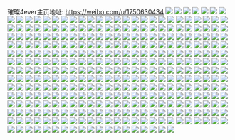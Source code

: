 璀璨4ever主页地址: https://weibo.com/u/1750630434 
![](https://wx4.sinaimg.cn/mw2000/68588022gy1h95ui6mqeej21o0281u0x.jpg) 
![](https://wx4.sinaimg.cn/mw2000/68588022gy1h95ui9dzuaj22c0340npg.jpg) 
![](https://wx4.sinaimg.cn/mw2000/68588022gy1h95uiavepjj21es1vrhdt.jpg) 
![](https://wx4.sinaimg.cn/mw2000/68588022gy1h95uieclnhj21o0281b2a.jpg) 
![](https://wx4.sinaimg.cn/mw2000/68588022gy1h95ui7lzeyj22c0340kjl.jpg) 
![](https://wx4.sinaimg.cn/mw2000/68588022gy1h95uid6vxuj21o0280b2a.jpg) 
![](https://wx4.sinaimg.cn/mw2000/68588022gy1h95ui560jhj21o02817wh.jpg) 
![](https://wx4.sinaimg.cn/mw2000/68588022gy1h95uic1dv4j21o02811ky.jpg) 
![](https://wx4.sinaimg.cn/mw2000/68588022gy1h8wlf6kjzhj21o02801kz.jpg) 
![](https://wx4.sinaimg.cn/mw2000/68588022gy1h8wlew00hjj22c0340kjl.jpg) 
![](https://wx4.sinaimg.cn/mw2000/68588022gy1h8wleue1njj21o02804qr.jpg) 
![](https://wx4.sinaimg.cn/mw2000/68588022gy1h8wlf3g9asj21jo228u0x.jpg) 
![](https://wx4.sinaimg.cn/mw2000/68588022gy1h8wlevbngnj21t62ewu0x.jpg) 
![](https://wx4.sinaimg.cn/mw2000/68588022gy1h8wlf2bgtlj21jh2201ky.jpg) 
![](https://wx4.sinaimg.cn/mw2000/68588022gy1h8wlf4mi4yj21m225fhdu.jpg) 
![](https://wx4.sinaimg.cn/mw2000/68588022gy1h8wlextkmnj22c03404qp.jpg) 
![](https://wx4.sinaimg.cn/mw2000/68588022gy1h8wlf113c4j21o027zx6q.jpg) 
![](https://wx4.sinaimg.cn/mw2000/68588022gy1h8wleyx6vuj21zt2nru0y.jpg) 
![](https://wx4.sinaimg.cn/mw2000/68588022gy1h8pvwno87cj21it212u0x.jpg) 
![](https://wx4.sinaimg.cn/mw2000/68588022gy1h8pvwmjz99j22c0340qv7.jpg) 
![](https://wx4.sinaimg.cn/mw2000/68588022gy1h8pvwp2dymj21l925e4qq.jpg) 
![](https://wx4.sinaimg.cn/mw2000/68588022gy1h8pvwx0dszj22c0340qv7.jpg) 
![](https://wx4.sinaimg.cn/mw2000/68588022gy1h8pvwtmo0ij21io20xkjl.jpg) 
![](https://wx4.sinaimg.cn/mw2000/68588022gy1h8pvwutlu2j225l2vcnpd.jpg) 
![](https://wx4.sinaimg.cn/mw2000/68588022gy1h8pvwskg7oj21o02801ky.jpg) 
![](https://wx4.sinaimg.cn/mw2000/68588022gy1h8pvwz2udfj223p2sx4qs.jpg) 
![](https://wx4.sinaimg.cn/mw2000/68588022gy1h8pvwr8tscj21kr23oqv5.jpg) 
![](https://wx4.sinaimg.cn/mw2000/68588022gy1h8pvwq8kivj21n326s7wi.jpg) 
![](https://wx4.sinaimg.cn/mw2000/68588022gy1h8lez3bl6uj21o0280qv5.jpg) 
![](https://wx4.sinaimg.cn/mw2000/68588022gy1h8lezdalmnj22au32gnpe.jpg) 
![](https://wx4.sinaimg.cn/mw2000/68588022gy1h8lezc9gfaj21o0280kjl.jpg) 
![](https://wx4.sinaimg.cn/mw2000/68588022gy1h8lezaxmsuj226d2wh4qr.jpg) 
![](https://wx4.sinaimg.cn/mw2000/68588022gy1h8lez40wl4j211g1dzqr1.jpg) 
![](https://wx4.sinaimg.cn/mw2000/68588022gy1h8lez9aa7hj22b532vb2b.jpg) 
![](https://wx4.sinaimg.cn/mw2000/68588022gy1h8lez70rbrj21ny27yhdt.jpg) 
![](https://wx4.sinaimg.cn/mw2000/68588022gy1h8lez7ykg5j22262qw4qq.jpg) 
![](https://wx4.sinaimg.cn/mw2000/68588022gy1h8lez54tpaj21o0280x6p.jpg) 
![](https://wx4.sinaimg.cn/mw2000/68588022gy1h8lezf3m6jj226a2wdb2b.jpg) 
![](https://wx4.sinaimg.cn/mw2000/68588022gy1h8lez61w9tj21ld24ie81.jpg) 
![](https://wx4.sinaimg.cn/mw2000/68588022gy1h8lezg88zij21tg2fl7wi.jpg) 
![](https://wx4.sinaimg.cn/mw2000/68588022gy1h8fm7ajz41j21nz280u0x.jpg) 
![](https://wx4.sinaimg.cn/mw2000/68588022gy1h8fm6thiioj22c0340npe.jpg) 
![](https://wx4.sinaimg.cn/mw2000/68588022gy1h8fm76fghdj21nz280npd.jpg) 
![](https://wx4.sinaimg.cn/mw2000/68588022gy1h8fm74nuq4j21dw1uk1kx.jpg) 
![](https://wx4.sinaimg.cn/mw2000/68588022gy1h8fm6z99qrj22c03401ky.jpg) 
![](https://wx4.sinaimg.cn/mw2000/68588022gy1h8fm70z0doj21mi2617wh.jpg) 
![](https://wx4.sinaimg.cn/mw2000/68588022gy1h8fm72cekqj21g41xj7wh.jpg) 
![](https://wx4.sinaimg.cn/mw2000/68588022gy1h8fm6vsvtnj22c03407wj.jpg) 
![](https://wx4.sinaimg.cn/mw2000/68588022gy1h8fm78ovztj21ny244000.jpg) 
![](https://wx4.sinaimg.cn/mw2000/68588022gy1h8b196l7ofj21l02404qp.jpg) 
![](https://wx4.sinaimg.cn/mw2000/68588022gy1h8b191vb36j22c0340b2a.jpg) 
![](https://wx4.sinaimg.cn/mw2000/68588022gy1h8b1982crhj21o0280qv5.jpg) 
![](https://wx4.sinaimg.cn/mw2000/68588022gy1h8b190nq0vj22c0340npd.jpg) 
![](https://wx4.sinaimg.cn/mw2000/68588022gy1h8b18xwb6lj20zn1anaee.jpg) 
![](https://wx4.sinaimg.cn/mw2000/68588022gy1h8b195ov1pj20u0140wrg.jpg) 
![](https://wx4.sinaimg.cn/mw2000/68588022gy1h8b18zlm8pj21km23ie82.jpg) 
![](https://wx4.sinaimg.cn/mw2000/68588022gy1h8b1953w3nj22c03407wm.jpg) 
![](https://wx4.sinaimg.cn/mw2000/68588022gy1h8b1995nbqj21fl1wskjl.jpg) 
![](https://wx4.sinaimg.cn/mw2000/68588022gy1h87clgzbsfj21mn268kjl.jpg) 
![](https://wx4.sinaimg.cn/mw2000/68588022gy1h87cl8un14j226b2weqv7.jpg) 
![](https://wx4.sinaimg.cn/mw2000/68588022gy1h87clhytcnj21mn268hdt.jpg) 
![](https://wx4.sinaimg.cn/mw2000/68588022gy1h87clj4b9xj21o0281x6p.jpg) 
![](https://wx4.sinaimg.cn/mw2000/68588022gy1h87clcj031j22c0340b29.jpg) 
![](https://wx4.sinaimg.cn/mw2000/68588022gy1h87clm5zi9j22832ysu10.jpg) 
![](https://wx4.sinaimg.cn/mw2000/68588022gy1h87clerbjej21kd2381kx.jpg) 
![](https://wx4.sinaimg.cn/mw2000/68588022gy1h87clbk9j1j20yt19v7wi.jpg) 
![](https://wx4.sinaimg.cn/mw2000/68588022gy1h87cl794ztj21nz2801ky.jpg) 
![](https://wx4.sinaimg.cn/mw2000/68588022gy1h87cldgxihj21uk2gqqv5.jpg) 
![](https://wx4.sinaimg.cn/mw2000/68588022gy1h87clfzvw3j21811mq1ev.jpg) 
![](https://wx4.sinaimg.cn/mw2000/68588022gy1h87cln4cbuj21m825n7g2.jpg) 
![](https://wx4.sinaimg.cn/mw2000/68588022gy1h81m3ys18kj21nm27zu0x.jpg) 
![](https://wx4.sinaimg.cn/mw2000/68588022gy1h81m3x8t5ij21ny280e82.jpg) 
![](https://wx4.sinaimg.cn/mw2000/68588022gy1h81m3v92g1j21na280x6p.jpg) 
![](https://wx4.sinaimg.cn/mw2000/68588022gy1h81m3u1klej21lf254npd.jpg) 
![](https://wx4.sinaimg.cn/mw2000/68588022gy1h81m3w61h2j21no280u0x.jpg) 
![](https://wx4.sinaimg.cn/mw2000/68588022gy1h81m3ztifpj21nm280u0x.jpg) 
![](https://wx4.sinaimg.cn/mw2000/68588022gy1h7se2pyso6j21ba1r2at6.jpg) 
![](https://wx4.sinaimg.cn/mw2000/68588022gy1h7se2svdhhj21lp24xe82.jpg) 
![](https://wx4.sinaimg.cn/mw2000/68588022gy1h7se2pbed5j22c0340b2a.jpg) 
![](https://wx4.sinaimg.cn/mw2000/68588022gy1h7se2jeu48j22c0340npf.jpg) 
![](https://wx4.sinaimg.cn/mw2000/68588022gy1h7se2uxbxnj21o02804qq.jpg) 
![](https://wx4.sinaimg.cn/mw2000/68588022gy1h7se2npcv5j22c0340u10.jpg) 
![](https://wx4.sinaimg.cn/mw2000/68588022gy1h7se2h9k17j22c0340b2c.jpg) 
![](https://wx4.sinaimg.cn/mw2000/68588022gy1h7se2tobosj21nz280u0x.jpg) 
![](https://wx4.sinaimg.cn/mw2000/68588022gy1h7se2rje3pj22c0340hdv.jpg) 
![](https://wx4.sinaimg.cn/mw2000/68588022gy1h7q2jrgnrmj21nz284u0x.jpg) 
![](https://wx4.sinaimg.cn/mw2000/68588022gy1h7q2joxq1ij22c03404qr.jpg) 
![](https://wx4.sinaimg.cn/mw2000/68588022gy1h7q2jl5v4aj21o0280npe.jpg) 
![](https://wx4.sinaimg.cn/mw2000/68588022gy1h7q2jpewr2j21mh25zaqr.jpg) 
![](https://wx4.sinaimg.cn/mw2000/68588022gy1h7q2jjlifkj21kl23hb29.jpg) 
![](https://wx4.sinaimg.cn/mw2000/68588022gy1h7q2jmefbsj227p2y91ky.jpg) 
![](https://wx4.sinaimg.cn/mw2000/68588022gy1h7q2jii9bnj21o02804qr.jpg) 
![](https://wx4.sinaimg.cn/mw2000/68588022gy1h7q2jrswgsj20u0140mxa.jpg) 
![](https://wx4.sinaimg.cn/mw2000/68588022gy1h7q2jq9h4cj21lz25cb29.jpg) 
![](https://wx4.sinaimg.cn/mw2000/68588022gy1h7k85yp7prj21lv24h4qp.jpg) 
![](https://wx4.sinaimg.cn/mw2000/68588022gy1h7k85ip54yj22232qt1kz.jpg) 
![](https://wx4.sinaimg.cn/mw2000/68588022gy1h7k85znp13j21m625le81.jpg) 
![](https://wx4.sinaimg.cn/mw2000/68588022gy1h7k85k7ljqj21lb24fb2a.jpg) 
![](https://wx4.sinaimg.cn/mw2000/68588022gy1h7k85fsdv6j22c0340e84.jpg) 
![](https://wx4.sinaimg.cn/mw2000/68588022gy1h7k85lgpnxj21y12ldb29.jpg) 
![](https://wx4.sinaimg.cn/mw2000/68588022gy1h7k85ulso4j21lq251u0x.jpg) 
![](https://wx4.sinaimg.cn/mw2000/68588022gy1h7k85rj86xj21o0280e82.jpg) 
![](https://wx4.sinaimg.cn/mw2000/68588022gy1h7k85t2zcdj21nz2801ky.jpg) 
![](https://wx4.sinaimg.cn/mw2000/68588022gy1h7k85puc4qj22dr36a4qr.jpg) 
![](https://wx4.sinaimg.cn/mw2000/68588022gy1h7k85xljl8j22bc334b2e.jpg) 
![](https://wx4.sinaimg.cn/mw2000/68588022gy1h7k85n6fsaj22bc3344qs.jpg) 
![](https://wx4.sinaimg.cn/mw2000/68588022gy1h7k861f68pj22c0340b2b.jpg) 
![](https://wx4.sinaimg.cn/mw2000/68588022gy1h7k863bvj3j225w2vve81.jpg) 
![](https://wx4.sinaimg.cn/mw2000/68588022gy1h7c5wojy46j21nz280zxi.jpg) 
![](https://wx4.sinaimg.cn/mw2000/68588022gy1h7c5wtlsfij228d2z5npe.jpg) 
![](https://wx4.sinaimg.cn/mw2000/68588022gy1h7c5wqb8s8j21lb24ge81.jpg) 
![](https://wx4.sinaimg.cn/mw2000/68588022gy1h7c5wrxsgrj21nz280e82.jpg) 
![](https://wx4.sinaimg.cn/mw2000/68588022gy1h6ppfu4h49j21nm280qv5.jpg) 
![](https://wx4.sinaimg.cn/mw2000/68588022gy1h6ppfptns5j21jw22je81.jpg) 
![](https://wx4.sinaimg.cn/mw2000/68588022gy1h6ppft7fxcj21o028fnpd.jpg) 
![](https://wx4.sinaimg.cn/mw2000/68588022gy1h6ppfsdxezj21nz280hdt.jpg) 
![](https://wx4.sinaimg.cn/mw2000/68588022gy1h6ppfnt5qgj22bc334b2c.jpg) 
![](https://wx4.sinaimg.cn/mw2000/68588022gy1h6ppfqo9mwj21hd1z61kx.jpg) 
![](https://wx4.sinaimg.cn/mw2000/68588022gy1h6ppfvzkwmj21nz280qv5.jpg) 
![](https://wx4.sinaimg.cn/mw2000/68588022gy1h6ppfrhgdwj21ly25be81.jpg) 
![](https://wx4.sinaimg.cn/mw2000/68588022gy1h6ppfp116xj21nz280u0x.jpg) 
![](https://wx4.sinaimg.cn/mw2000/68588022gy1h6ppfwsdmbj21nd277e81.jpg) 
![](https://wx4.sinaimg.cn/mw2000/68588022gy1h6ppfv1qwdj21nd277kjl.jpg) 
![](https://wx4.sinaimg.cn/mw2000/68588022gy1h6ppfxyv1mj22c0340e82.jpg) 
![](https://wx4.sinaimg.cn/mw2000/68588022gy1h5yuljdkldj21fd1wkagt.jpg) 
![](https://wx4.sinaimg.cn/mw2000/68588022gy1h5yulhqh9aj22c03404qs.jpg) 
![](https://wx4.sinaimg.cn/mw2000/68588022gy1h5yulcilxgj21fu1x579l.jpg) 
![](https://wx4.sinaimg.cn/mw2000/68588022gy1h5yulbshj2j21hn1zk1kx.jpg) 
![](https://wx4.sinaimg.cn/mw2000/68588022gy1h5yulekbwsj22ae31u1kz.jpg) 
![](https://wx4.sinaimg.cn/mw2000/68588022gy1h5yuldg75sj21hn1zk7wh.jpg) 
![](https://wx4.sinaimg.cn/mw2000/68588022gy1h5yulgayotj21c81sbaxp.jpg) 
![](https://wx4.sinaimg.cn/mw2000/68588022gy1h5yulfilz8j21g71x9ajn.jpg) 
![](https://wx4.sinaimg.cn/mw2000/68588022gy1h5yulip4v1j21g11xfaf9.jpg) 
![](https://wx4.sinaimg.cn/mw2000/68588022gy1h5rnl7xl1qj22282r2qv6.jpg) 
![](https://wx4.sinaimg.cn/mw2000/68588022gy1h5rnl5hnbkj22dc35sx6q.jpg) 
![](https://wx4.sinaimg.cn/mw2000/68588022gy1h5rnl3i5brj20zo1bl1eu.jpg) 
![](https://wx4.sinaimg.cn/mw2000/68588022gy1h5rnl9m432j21hn1zk7wi.jpg) 
![](https://wx4.sinaimg.cn/mw2000/68588022gy1h5rnl6lub2j21zc2n44qq.jpg) 
![](https://wx4.sinaimg.cn/mw2000/68588022gy1h5rnlakgawj21hn1zkqv5.jpg) 
![](https://wx4.sinaimg.cn/mw2000/68588022gy1h5lhp13oe9j21ft1x4b2a.jpg) 
![](https://wx4.sinaimg.cn/mw2000/68588022gy1h5lhp6m9e2j21nk27e4qq.jpg) 
![](https://wx4.sinaimg.cn/mw2000/68588022gy1h5lhp7pjj7j21e11xvb2a.jpg) 
![](https://wx4.sinaimg.cn/mw2000/68588022gy1h5lhp4r6m8j21eg1v9qv5.jpg) 
![](https://wx4.sinaimg.cn/mw2000/68588022gy1h5lhp9ha6pj20zo0gzt9z.jpg) 
![](https://wx4.sinaimg.cn/mw2000/68588022gy1h5lhp8y9mcj21ho1zke81.jpg) 
![](https://wx4.sinaimg.cn/mw2000/68588022gy1h5lhp1z30rj21h41ythdt.jpg) 
![](https://wx4.sinaimg.cn/mw2000/68588022gy1h5lhp5n2ypj22c0340b2a.jpg) 
![](https://wx4.sinaimg.cn/mw2000/68588022gy1h5lhp2rqkij21gf1xxnpd.jpg) 
![](https://wx4.sinaimg.cn/mw2000/68588022gy1h5gv6z65ljj21gz1you0j.jpg) 
![](https://wx4.sinaimg.cn/mw2000/68588022gy1h5gv723o8nj20pk0yidr6.jpg) 
![](https://wx4.sinaimg.cn/mw2000/68588022gy1h5gv759klvj21hn1zke81.jpg) 
![](https://wx4.sinaimg.cn/mw2000/68588022gy1h5gv73agprj21ho1zk7wh.jpg) 
![](https://wx4.sinaimg.cn/mw2000/68588022gy1h5gv6zsuddj20zo1angu9.jpg) 
![](https://wx4.sinaimg.cn/mw2000/68588022gy1h5gv72ksl9j20uu15o7ia.jpg) 
![](https://wx4.sinaimg.cn/mw2000/68588022gy1h5gv7431cjj21hn1zke81.jpg) 
![](https://wx4.sinaimg.cn/mw2000/68588022gy1h5gv71l0t5j21ws2jpx6q.jpg) 
![](https://wx4.sinaimg.cn/mw2000/68588022gy1h5gv75plhlj20zo1bktr3.jpg) 
![](https://wx4.sinaimg.cn/mw2000/68588022gy1h58tj7n5y3j21hn1zkx6p.jpg) 
![](https://wx4.sinaimg.cn/mw2000/68588022gy1h58tj8obq2j215o2ia4qq.jpg) 
![](https://wx4.sinaimg.cn/mw2000/68588022gy1h58tj2valmj21501iph71.jpg) 
![](https://wx4.sinaimg.cn/mw2000/68588022gy1h58tj4voi7j22c0340hdv.jpg) 
![](https://wx4.sinaimg.cn/mw2000/68588022gy1h58tj6b9pbj20yd19t19o.jpg) 
![](https://wx4.sinaimg.cn/mw2000/68588022gy1h58tj17d17j22c0340e85.jpg) 
![](https://wx4.sinaimg.cn/mw2000/68588022gy1h58tj5sbkyj21bi1rc4qp.jpg) 
![](https://wx4.sinaimg.cn/mw2000/68588022gy1h58tj3dr3oj20wn18maoq.jpg) 
![](https://wx4.sinaimg.cn/mw2000/68588022gy1h58tj28i6bj21hn1zkqv5.jpg) 
![](https://wx4.sinaimg.cn/mw2000/68588022gy1h518m3jb5xj21hn1zk4qp.jpg) 
![](https://wx4.sinaimg.cn/mw2000/68588022gy1h518mbtb4pj21hn1zkkjl.jpg) 
![](https://wx4.sinaimg.cn/mw2000/68588022gy1h518mb3tntj21hn1zk7wh.jpg) 
![](https://wx4.sinaimg.cn/mw2000/68588022gy1h518mabiesj21hn1zkkjl.jpg) 
![](https://wx4.sinaimg.cn/mw2000/68588022gy1h518m4w52bj22c0340hdu.jpg) 
![](https://wx4.sinaimg.cn/mw2000/68588022gy1h518m9f6khj21hn1zkkjl.jpg) 
![](https://wx4.sinaimg.cn/mw2000/68588022gy1h518m6ak1zj21hn1zk7wh.jpg) 
![](https://wx4.sinaimg.cn/mw2000/68588022gy1h518m86ctaj21hn1zkb29.jpg) 
![](https://wx4.sinaimg.cn/mw2000/68588022gy1h518m79bvoj21ho1zk4qp.jpg) 
![](https://wx4.sinaimg.cn/mw2000/68588022gy1h4xp23wtbtj21kx35r7wi.jpg) 
![](https://wx4.sinaimg.cn/mw2000/68588022gy1h4xp1ufx7mj21kx35r4qp.jpg) 
![](https://wx4.sinaimg.cn/mw2000/68588022gy1h4xp1ztmgxj21kx35ru0x.jpg) 
![](https://wx4.sinaimg.cn/mw2000/68588022gy1h4xp1tgr65j21kx35rx6q.jpg) 
![](https://wx4.sinaimg.cn/mw2000/68588022gy1h4xp1vxtegj21kx35rqv5.jpg) 
![](https://wx4.sinaimg.cn/mw2000/68588022gy1h4xp1xjthyj20zn1zk7wh.jpg) 
![](https://wx4.sinaimg.cn/mw2000/68588022gy1h4xp24vx46j21ho2z97wh.jpg) 
![](https://wx4.sinaimg.cn/mw2000/68588022gy1h4xp21gmgvj21kx35r7wh.jpg) 
![](https://wx4.sinaimg.cn/mw2000/68588022gy1h4xp27cdgaj21js35nqv7.jpg) 
![](https://wx4.sinaimg.cn/mw2000/68588022gy1h4rrr8ybx9j21ho1zk1kx.jpg) 
![](https://wx4.sinaimg.cn/mw2000/68588022gy1h4rrragvsij22c0340hdw.jpg) 
![](https://wx4.sinaimg.cn/mw2000/68588022gy1h4rrrb6qlmj20zg1bgh5x.jpg) 
![](https://wx4.sinaimg.cn/mw2000/68588022gy1h4rrr51kvaj22c0340qv8.jpg) 
![](https://wx4.sinaimg.cn/mw2000/68588022gy1h4rrrcecb1j21hn1zk1kx.jpg) 
![](https://wx4.sinaimg.cn/mw2000/68588022gy1h4rrr86w04j227j2y1e83.jpg) 
![](https://wx4.sinaimg.cn/mw2000/68588022gy1h4rrrbm8pqj20w71cbwxy.jpg) 
![](https://wx4.sinaimg.cn/mw2000/68588022gy1h4rrr6tazhj224a2tphdt.jpg) 
![](https://wx4.sinaimg.cn/mw2000/68588022gy1h4rrr5xs7qj21hn1zk4qp.jpg) 
![](https://wx4.sinaimg.cn/mw2000/68588022gy1h4o11llkfyj21hn1zkhdt.jpg) 
![](https://wx4.sinaimg.cn/mw2000/68588022gy1h4o11nz5jsj22c0340b2c.jpg) 
![](https://wx4.sinaimg.cn/mw2000/68588022gy1h4o11jvehjj21hn1zke81.jpg) 
![](https://wx4.sinaimg.cn/mw2000/68588022gy1h4o11tzm9jj21ho1zknpd.jpg) 
![](https://wx4.sinaimg.cn/mw2000/68588022gy1h4o11qcldbj22c03401l1.jpg) 
![](https://wx4.sinaimg.cn/mw2000/68588022gy1h4o11rbv6vj21hn1zkhdt.jpg) 
![](https://wx4.sinaimg.cn/mw2000/68588022gy1h4idsfu6fgj21cd1toe6f.jpg) 
![](https://wx4.sinaimg.cn/mw2000/68588022gy1h4idseif0tj21hn1zke81.jpg) 
![](https://wx4.sinaimg.cn/mw2000/68588022gy1h4idschxy0j21d31tgkio.jpg) 
![](https://wx4.sinaimg.cn/mw2000/68588022gy1h4ids8e4mvj21hn1zkb29.jpg) 
![](https://wx4.sinaimg.cn/mw2000/68588022gy1h4idsawx92j22ap32ab2a.jpg) 
![](https://wx4.sinaimg.cn/mw2000/68588022gy1h4ids6mkamj21hn1zk4qp.jpg) 
![](https://wx4.sinaimg.cn/mw2000/68588022gy1h4ceaacxmqj21hn1zke81.jpg) 
![](https://wx4.sinaimg.cn/mw2000/68588022gy1h4ceawz99ej22c03404qr.jpg) 
![](https://wx4.sinaimg.cn/mw2000/68588022gy1h4ceb6y0syj214a1hqkfc.jpg) 
![](https://wx4.sinaimg.cn/mw2000/68588022gy1h4cean3y74j22c03407wj.jpg) 
![](https://wx4.sinaimg.cn/mw2000/68588022gy1h4ceaox95aj21dw1uje81.jpg) 
![](https://wx4.sinaimg.cn/mw2000/68588022gy1h4ceb5bd45j229g30mhdw.jpg) 
![](https://wx4.sinaimg.cn/mw2000/68588022gy1h4ceapsk4hj20zp1c2h80.jpg) 
![](https://wx4.sinaimg.cn/mw2000/68588022gy1h4ceau4qfoj22aj322npe.jpg) 
![](https://wx4.sinaimg.cn/mw2000/68588022gy1h4ceartl9hj21hn1zke82.jpg) 
![](https://wx4.sinaimg.cn/mw2000/68588022gy1h4cebttxdtj22c0340qv8.jpg) 
![](https://wx4.sinaimg.cn/mw2000/68588022gy1h4ceb65269j212f1f9wu7.jpg) 
![](https://wx4.sinaimg.cn/mw2000/68588022gy1h45oj4t2dlj22c0340hdt.jpg) 
![](https://wx4.sinaimg.cn/mw2000/68588022gy1h45oivse7bj21ex1vxkjl.jpg) 
![](https://wx4.sinaimg.cn/mw2000/68588022gy1h45oix04zvj22c0340e83.jpg) 
![](https://wx4.sinaimg.cn/mw2000/68588022gy1h45oiz1egxj20zs1zk7wh.jpg) 
![](https://wx4.sinaimg.cn/mw2000/68588022gy1h45oj22srpj20x31dhtqe.jpg) 
![](https://wx4.sinaimg.cn/mw2000/68588022gy1h45oiv31zcj215o2dnqll.jpg) 
![](https://wx4.sinaimg.cn/mw2000/68588022gy1h45oj1ci45j22c03404qs.jpg) 
![](https://wx4.sinaimg.cn/mw2000/68588022gy1h45oj5ns6kj21hn1zkb29.jpg) 
![](https://wx4.sinaimg.cn/mw2000/68588022gy1h45oj3l907j228k2zfkjm.jpg) 
![](https://wx4.sinaimg.cn/mw2000/68588022gy1h3ftk6zkbvj21hn1zkkjl.jpg) 
![](https://wx4.sinaimg.cn/mw2000/68588022gy1h3ftk26vtxj22342s6b2a.jpg) 
![](https://wx4.sinaimg.cn/mw2000/68588022gy1h3ftk8ymexj21eh1vcb29.jpg) 
![](https://wx4.sinaimg.cn/mw2000/68588022gy1h3ftk86oavj21hn1zkqv5.jpg) 
![](https://wx4.sinaimg.cn/mw2000/68588022gy1h3ftk35ew1j22c0340hdv.jpg) 
![](https://wx4.sinaimg.cn/mw2000/68588022gy1h3ftk5mcfnj21ho1zlnpd.jpg) 
![](https://wx4.sinaimg.cn/mw2000/68588022gy1h2g12zus6sj21hn1zk7wi.jpg) 
![](https://wx4.sinaimg.cn/mw2000/68588022gy1h2g12v3sscj225n2vi1ky.jpg) 
![](https://wx4.sinaimg.cn/mw2000/68588022gy1h2g12u2ri9j21dj1u1kjl.jpg) 
![](https://wx4.sinaimg.cn/mw2000/68588022gy1h2g12wkghnj22c0340qv6.jpg) 
![](https://wx4.sinaimg.cn/mw2000/68588022gy1h2g12t514bj22c033yb2c.jpg) 
![](https://wx4.sinaimg.cn/mw2000/68588022gy1h2g12ypo0vj22c0340e84.jpg) 
![](https://wx4.sinaimg.cn/mw2000/68588022gy1h2g12ovaguj21hn202qv6.jpg) 
![](https://wx4.sinaimg.cn/mw2000/68588022gy1h2g12r7a6xj22082qmb2b.jpg) 
![](https://wx4.sinaimg.cn/mw2000/68588022gy1h2g12n3sz1j21hn1zk1ky.jpg) 
![](https://wx4.sinaimg.cn/mw2000/68588022gy1h0f76aodjej21g31xhnoq.jpg) 
![](https://wx4.sinaimg.cn/mw2000/68588022gy1h0f764ymrcj20pr112wl1.jpg) 
![](https://wx4.sinaimg.cn/mw2000/68588022gy1h0f769ktxbj21fu1x6hdt.jpg) 
![](https://wx4.sinaimg.cn/mw2000/68588022gy1h0f7685xdij21fw1yg4qp.jpg) 
![](https://wx4.sinaimg.cn/mw2000/68588022gy1h0f7638se4j22bz2bz1ky.jpg) 
![](https://wx4.sinaimg.cn/mw2000/68588022gy1h0f7677ttbj21hn1zy4qp.jpg) 
![](https://wx4.sinaimg.cn/mw2000/68588022gy1h0f764ft3xj21ho1zk4qp.jpg) 
![](https://wx4.sinaimg.cn/mw2000/68588022gy1h0f75zzg5ej225u33z7wj.jpg) 
![](https://wx4.sinaimg.cn/mw2000/68588022gy1h0f761nj3lj21hn1zke82.jpg) 
![](https://wx4.sinaimg.cn/mw2000/68588022gy1h0f7668rvxj21dm1tmqtf.jpg) 
![](https://wx4.sinaimg.cn/mw2000/68588022gy1h00pfbosuuj218i1pox6p.jpg) 
![](https://wx4.sinaimg.cn/mw2000/68588022gy1h00pfaspenj22c03401l0.jpg) 
![](https://wx4.sinaimg.cn/mw2000/68588022gy1h00pf8pim5j22c0340e85.jpg) 
![](https://wx4.sinaimg.cn/mw2000/68588022gy1h00pf9neomj21gm1y7b2a.jpg) 
![](https://wx4.sinaimg.cn/mw2000/68588022gy1gzp1nhh9jnj21ho1zke81.jpg) 
![](https://wx4.sinaimg.cn/mw2000/68588022gy1gzp1nwcpy4j22c0340b2a.jpg) 
![](https://wx4.sinaimg.cn/mw2000/68588022gy1gzp1ngsl4uj21ho1zk4qq.jpg) 
![](https://wx4.sinaimg.cn/mw2000/68588022gy1gzp1nfffdfj212x1glnfp.jpg) 
![](https://wx4.sinaimg.cn/mw2000/68588022gy1gzp1nk160aj229s312npf.jpg) 
![](https://wx4.sinaimg.cn/mw2000/68588022gy1gzp1ne784zj21ho1zknpd.jpg) 
![](https://wx4.sinaimg.cn/mw2000/68588022gy1gzp1nc9ecfj21hn1zkhdt.jpg) 
![](https://wx4.sinaimg.cn/mw2000/68588022gy1gzp1nf0jx8j22c03404qq.jpg) 
![](https://wx4.sinaimg.cn/mw2000/68588022gy1gzp1nd0zwhj21hn1zk1kx.jpg) 
![](https://wx4.sinaimg.cn/mw2000/68588022gy1gzi95p8a0rj21hn1zk7wh.jpg) 
![](https://wx4.sinaimg.cn/mw2000/68588022gy1gzi95o2knsj21hn1zkb29.jpg) 
![](https://wx4.sinaimg.cn/mw2000/68588022gy1gzi95nf114j21hn1zk4qp.jpg) 
![](https://wx4.sinaimg.cn/mw2000/68588022gy1gzi95olo5dj21bp1rj1ds.jpg) 
![](https://wx4.sinaimg.cn/mw2000/68588022gy1gzi95pzbutj21hn1zk7wh.jpg) 
![](https://wx4.sinaimg.cn/mw2000/68588022gy1gypps5003fj22c0340hdv.jpg) 
![](https://wx4.sinaimg.cn/mw2000/68588022gy1gypps1u9pvj21ho1zvqv5.jpg) 
![](https://wx4.sinaimg.cn/mw2000/68588022gy1gypps31fsaj22c0340qv6.jpg) 
![](https://wx4.sinaimg.cn/mw2000/68588022gy1gypprv6l17j213e1gvtqk.jpg) 
![](https://wx4.sinaimg.cn/mw2000/68588022gy1gypps124j7j22c03407wj.jpg) 
![](https://wx4.sinaimg.cn/mw2000/68588022gy1gyppry0ru8j21hn212e81.jpg) 
![](https://wx4.sinaimg.cn/mw2000/68588022gy1gypprww4xoj227w2yjb2c.jpg) 
![](https://wx4.sinaimg.cn/mw2000/68588022gy1gypprzbguoj222n340npe.jpg) 
![](https://wx4.sinaimg.cn/mw2000/68588022gy1gypps6hhxnj23402c04qr.jpg) 
![](https://wx4.sinaimg.cn/mw2000/68588022gy1gy9t33ldygj21hn1zkb29.jpg) 
![](https://wx4.sinaimg.cn/mw2000/68588022gy1gy9t38d55pj220830cnpd.jpg) 
![](https://wx4.sinaimg.cn/mw2000/68588022gy1gy9t2v64stj21hn1zkx6p.jpg) 
![](https://wx4.sinaimg.cn/mw2000/68588022gy1gy9t2szcv6j22c0340hdu.jpg) 
![](https://wx4.sinaimg.cn/mw2000/68588022gy1gy9t32et8bj21hn1zk1kx.jpg) 
![](https://wx4.sinaimg.cn/mw2000/68588022gy1gy9t2yysjdj22c03407wn.jpg) 
![](https://wx4.sinaimg.cn/mw2000/68588022gy1gy9t2tvw76j21bp1zk7wh.jpg) 
![](https://wx4.sinaimg.cn/mw2000/68588022gy1gy9t31j61gj234033ykjr.jpg) 
![](https://wx4.sinaimg.cn/mw2000/68588022gy1gy9t2rt3taj21ho1zk4qp.jpg) 
![](https://wx4.sinaimg.cn/mw2000/68588022gy1gy0ltj6203j214m1ku1ky.jpg) 
![](https://wx4.sinaimg.cn/mw2000/68588022gy1gy0ltm7797j21o02804qq.jpg) 
![](https://wx4.sinaimg.cn/mw2000/68588022gy1gy0ltcwhhgj21ho1zke83.jpg) 
![](https://wx4.sinaimg.cn/mw2000/68588022gy1gy0lthuiq8j216h1nxqv5.jpg) 
![](https://wx4.sinaimg.cn/mw2000/68588022gy1gy0ltbv8p5j21h11yo7wi.jpg) 
![](https://wx4.sinaimg.cn/mw2000/68588022gy1gy0ltgm2y2j21fe1z0e82.jpg) 
![](https://wx4.sinaimg.cn/mw2000/68588022gy1gy0ltfjgsvj21dz1x7hdu.jpg) 
![](https://wx4.sinaimg.cn/mw2000/68588022gy1gy0ltkkd2kj22c0340hdv.jpg) 
![](https://wx4.sinaimg.cn/mw2000/68588022gy1gy0ltemka2j21fy1x9u0y.jpg) 
![](https://wx4.sinaimg.cn/mw2000/68588022gy1gxqr9m49sij22c0340kjn.jpg) 
![](https://wx4.sinaimg.cn/mw2000/68588022gy1gxqr9i00muj21cn1zjb29.jpg) 
![](https://wx4.sinaimg.cn/mw2000/68588022gy1gxqr9e60ksj22ag32jhdw.jpg) 
![](https://wx4.sinaimg.cn/mw2000/68588022gy1gxqr9jyqgkj20zo1b6gwf.jpg) 
![](https://wx4.sinaimg.cn/mw2000/68588022gy1gxqr9jf4tyj21hn1zku0x.jpg) 
![](https://wx4.sinaimg.cn/mw2000/68588022gy1gxqr9kul5mj22c02c0qv7.jpg) 
![](https://wx4.sinaimg.cn/mw2000/68588022gy1gxqr9h9rtxj22bb332b2d.jpg) 
![](https://wx4.sinaimg.cn/mw2000/68588022gy1gxqr9ijjm9j21cn1zj1kx.jpg) 
![](https://wx4.sinaimg.cn/mw2000/68588022gy1gxqr9fdbcrj22c0310kjm.jpg) 
![](https://wx4.sinaimg.cn/mw2000/68588022gy1gxkrsgrr25j21ho1zj4qp.jpg) 
![](https://wx4.sinaimg.cn/mw2000/68588022gy1gxkrsd2xxoj22c03404qt.jpg) 
![](https://wx4.sinaimg.cn/mw2000/68588022gy1gxkrs648ynj217p1m8kgi.jpg) 
![](https://wx4.sinaimg.cn/mw2000/68588022gy1gxkrselaoij21ho1zkqv6.jpg) 
![](https://wx4.sinaimg.cn/mw2000/68588022gy1gxkrs99jboj22c0340x6t.jpg) 
![](https://wx4.sinaimg.cn/mw2000/68588022gy1gxkrsg1espj21ho1zkhdu.jpg) 
![](https://wx4.sinaimg.cn/mw2000/68588022gy1gxkrs753t9j21ho1zkx6p.jpg) 
![](https://wx4.sinaimg.cn/mw2000/68588022gy1gxkrs5f0rhj22c02c0b2b.jpg) 
![](https://wx4.sinaimg.cn/mw2000/68588022gy1gxkrsa3w32j21hn20uqv5.jpg) 
![](https://wx4.sinaimg.cn/mw2000/68588022gy1gx8xb0aqq8j21ho1zn4qp.jpg) 
![](https://wx4.sinaimg.cn/mw2000/68588022gy1gx8xb2iynsj22c0340hdw.jpg) 
![](https://wx4.sinaimg.cn/mw2000/68588022gy1gx8xb386orj21ho1zlb29.jpg) 
![](https://wx4.sinaimg.cn/mw2000/68588022gy1gx8xazqlr2j21g11y54qp.jpg) 
![](https://wx4.sinaimg.cn/mw2000/68588022gy1gx8xb1d4hmj2294331npi.jpg) 
![](https://wx4.sinaimg.cn/mw2000/68588022gy1gx8xb3tpf5j21ho1zl7wh.jpg) 
![](https://wx4.sinaimg.cn/mw2000/68588022gy1gx6wzao2z4j21ho1zkkjl.jpg) 
![](https://wx4.sinaimg.cn/mw2000/68588022gy1gx6wz9zdesj22c0340x6q.jpg) 
![](https://wx4.sinaimg.cn/mw2000/68588022gy1gx6wz88z0rj21hh1zke81.jpg) 
![](https://wx4.sinaimg.cn/mw2000/68588022gy1gx6wz8uzwsj21d61udqv5.jpg) 
![](https://wx4.sinaimg.cn/mw2000/68588022gy1gx4n6pt02tj21er1yy7wh.jpg) 
![](https://wx4.sinaimg.cn/mw2000/68588022gy1gx4n6np55xj22c03404qs.jpg) 
![](https://wx4.sinaimg.cn/mw2000/68588022gy1gx4n6sopokj21hn1zkqv5.jpg) 
![](https://wx4.sinaimg.cn/mw2000/68588022gy1gx4n6rpwh5j21hn1zk7wi.jpg) 
![](https://wx4.sinaimg.cn/mw2000/68588022gy1gx4n6m0ibsj22c03404qq.jpg) 
![](https://wx4.sinaimg.cn/mw2000/68588022gy1gx4n6qps4zj21ho207x6p.jpg) 
![](https://wx4.sinaimg.cn/mw2000/68588022gy1gx4n6tj1spj21hn1zkkjl.jpg) 
![](https://wx4.sinaimg.cn/mw2000/68588022gy1gx4n6kses7j22c0340npf.jpg) 
![](https://wx4.sinaimg.cn/mw2000/68588022gy1gx4n6oywe2j21hn1zkx6p.jpg) 
![](https://wx4.sinaimg.cn/mw2000/68588022gy1gwzz2yxl4rj21ho1zk1ky.jpg) 
![](https://wx4.sinaimg.cn/mw2000/68588022gy1gwzz33h5tfj21ho1zkhdt.jpg) 
![](https://wx4.sinaimg.cn/mw2000/68588022gy1gwzz319txlj21fd1zkhdt.jpg) 
![](https://wx4.sinaimg.cn/mw2000/68588022gy1gwzz30ijjwj21ho1zke82.jpg) 
![](https://wx4.sinaimg.cn/mw2000/68588022gy1gwkyuqo061j22c0340qv7.jpg) 
![](https://wx4.sinaimg.cn/mw2000/68588022gy1gwkyuuorgsj21h01z2b29.jpg) 
![](https://wx4.sinaimg.cn/mw2000/68588022gy1gwkyuhdeqij22c0340b2b.jpg) 
![](https://wx4.sinaimg.cn/mw2000/68588022gy1gwkyufkmojj22c0340x6r.jpg) 
![](https://wx4.sinaimg.cn/mw2000/68588022gy1gwkyusemczj21ho1zk1kx.jpg) 
![](https://wx4.sinaimg.cn/mw2000/68588022gy1gwkyuw6k74j21vk2i3b29.jpg) 
![](https://wx4.sinaimg.cn/mw2000/68588022gy1gwkyujazn8j22c0340qv6.jpg) 
![](https://wx4.sinaimg.cn/mw2000/68588022gy1gwkyund3m5j21ho1zzhdt.jpg) 
![](https://wx4.sinaimg.cn/mw2000/68588022gy1gwkyum4xhsj22c0340u10.jpg) 
![](https://wx4.sinaimg.cn/mw2000/68588022gy1gwfyl7ktc8j21ho1zkkjl.jpg) 
![](https://wx4.sinaimg.cn/mw2000/68588022gy1gwfyl65bvsj21ho1zkhdt.jpg) 
![](https://wx4.sinaimg.cn/mw2000/68588022gy1gwfyl4tl5ej21ho1zkkjl.jpg) 
![](https://wx4.sinaimg.cn/mw2000/68588022gy1gwfyl6u3cdj21eh1v9b29.jpg) 
![](https://wx4.sinaimg.cn/mw2000/68588022gy1gw6x74z3x2j22c0340qv7.jpg) 
![](https://wx4.sinaimg.cn/mw2000/68588022gy1gw6x7acn5uj21gk1y3hdt.jpg) 
